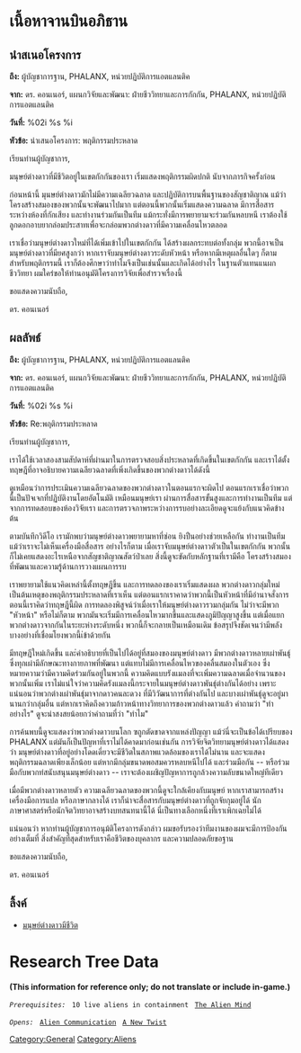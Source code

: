 # เนื้อหาจานบินอภิธาน

## นำสเนอโครงการ

**ถึง:** ผู้บัญชาการฐาน, PHALANX, หน่วยปฏิบัติการแอตแลนติค

**จาก:** ดร. คอนเนอร์, แผนกวิจัยและพัฒนา: ฝ่ายชีววิทยาและการกักกัน, PHALANX,
หน่วยปฏิบัติการแอตแลนติค

**วันที่:** %02i %s %i

**หัวข้อ:** นำเสนอโครงการ: พฤติกรรมประหลาด

เรียนท่านผู้บัญชาการ,

มนุษย์ต่างดาวที่มีชีวิตอยู่ในเขตกักกันของเรา เริ่มแสดงพฤติกรรมผิดปกติ นับจากภารกิจครั้งก่อน

ก่อนหน้านี้ มุนษย์ต่างดาวมักไม่มีความเฉลียวฉลาด และปฏิบัติการบนพื้นฐานของสัญชาติญาณ
แม้ว่าโครงสร้างสมองของพวกนั้นจะพัฒนาไปมาก แต่ตอนนี้พวกนั้นเริ่มแสดงความฉลาด
มีการสื่อสารระหว่างห้องที่กักเสียง และทำงานร่วมกันเป็นทีม
แม้กระทั่งมีการพยายามจะร่วมกันหลบหนี
เราต้องใช้ลูกดอกอาบยากล่อมประสาทเพื่อจะกล่อมพวกต่างดาวที่มีความเคลื่อนไหวตลอด

เราเชื่อว่ามนุษย์ต่างดาวใหม่ที่ได้เพิ่มเข้าไปในเขตกักกัน ได้สร้างผลกระทบต่อทั้งกลุ่ม
พวกนี้อาจเป็นมนุษย์ต่างดาวที่มียศสูงกว่า หากเราจับมนุษย์ต่างดาวระดับหัวหน้า
หรือหากมีเหตุผลอื่นใดๆ ก็ตามสำหรับพฤติกรรมนี้
เราก็ต้องศึกษาว่าทำไมจึงเป็นเช่นนั้นและเกิดได้อย่างไร ในฐานตัวแทนแนผกชีววิทยา
ผมใคร่ขอให้ท่านอนุมัติโครงการวิจัยเพื่อสำรวจเรื่องนี้

ขอแสดงความนับถือ,

ดร. คอนเนอร์

## ผลลัพธ์

**ถึง:** ผู้บัญชาการฐาน, PHALANX, หน่วยปฏิบัติการแอตแลนติค

**จาก:** ดร. คอนเนอร์, แผนกวิจัยและพัฒนา: ฝ่ายชีววิทยาและการกักกัน, PHALANX,
หน่วยปฏิบัติการแอตแลนติค

**วันที่:** %02i %s %i

**หัวข้อ:** Re:พฤติกรรมประหลาด

เรียนท่านผู้บัญชาการ,

เราได้ใช้เวลาสองสามสัปดาห์ที่ผ่านมาในการตรวจสอบสิ่งประหลาดที่เกิดขึ้นในเขตกักกัน
และเราได้ตั้งทฤษฎีที่อาจอธิบายความเฉลียวฉลาดที่เพิ่งเกิดขึ้นของพวกต่างดาวได้ดังนี้

ดูเหมือนว่าการประเมินความเฉลียวฉลาดของพวกต่างดาวในตอนแรกจะผิดไป
ตอนแรกเราเชื่อว่าพวกนี้เป็นปัจเจกที่ปฏิบัติงานโดยอัตโนมัติ เหมือนมนุษย์เรา
ผ่านการสื่อสารขั้นสูงและการทำงานเป็นทีม แต่จากการทดสอบของห้องวิจัยเรา
และการตรวจภาพระหว่างการรบอย่างละเอียดดูจะแย้งกับแนวคิดข้างต้น

ตามบันทึกวิดีโอ เรามักพบว่ามนุษย์ต่างดาวพยายามหาที่ซ่อน ยิงปืนอย่างช่วยเหลือกัน ทำงานเป็นทีม
แม้ว่าเราจะไม่เห็นเครื่องมือสื่อสาร อย่างไรก็ตาม เมื่อเราจับมนุษย์ต่างดาวตัวเป็นในเขตกักกัน
พวกนั้นก็ไม่เคยแสดงอะไรเหนือจากสัญชาติญาณสัตว์ป่าเลย สิ่งนี้ดูจะขัดกับหลักฐานที่เรามีคือ
โครงสร้างสมองที่พัฒนาและความรู้ด้านการวางแผนการรบ

เราพยายามใช้แนวคิดเหล่านี้ตั้งทฤษฎีขึ้น และการทดลองของเราเริ่มแสดงผล
พวกต่างดาวกลุ่มใหม่เป็นต้นเหตุของพฤติกรรมประหลาดที่เราเห็น
แต่ตอนแรกเราคาดว่าพวกนี้เป็นหัวหน้าที่มีอำนาจสั่งการ ตอนนี้เราคิดว่าทฤษฎีนี้ผิด
การทดลองพิสูจน์ว่าเมื่อเราให้มนุษย์ต่างดาวรวมกลุ่มกัน ไม่ว่าจะมีพวก "หัวหน้า" หรือไม่ก็ตาม
พวกมันจะเริ่มมีการเคลื่อนไหวมากขึ้นและแสดงภูมิปัญญาสูงขึ้น
แต่เมื่อแยกพวกต่างดาวจากกันในระยะห่างระดับหนึ่ง พวกนี้ก็จะกลายเป็นเหมือนเดิม
ข้อสรุปจึงชัดเจนว่ามีพลังบางอย่างที่เชื่อมโยงพวกนี้เ่ข้าด้วยกัน

มีทฤษฎีใหม่เกิดขึ้น และ่คำอธิบายที่เป็นไปได้อยู่ที่สมองของมนุษย์ต่างดาว
มีพวกต่างดาวหลายเผ่าพันธุ์ ซึ่งทุกเผ่ามีลักษณะทางกายภาพที่พัฒนา
แต่แทบไม่มีการเคลื่อนไหวของคลื่นสมองในตัวเอง ซึ่งหมายความว่ามีความคิดร่วมกันอยู่ในพวกนี้
ความคิดแบบรังแมลงที่จะเพิ่มความฉลาดเมื่อจำนวนของพวกนั้นเพิ่ม
เราไม่แน่ใจว่าความคิดรังแมลงนี้กระจายในมนุษย์ต่างดาวพันธุ์ต่างกันได้อย่าง
เพราะแน่นอนว่าพวกต่างเผ่าพันธุ์มาจากดาวคนละดวง ที่มีวิวัฒนาการที่ต่างกันไป
และบางเผ่าพันธุ์ดูจะอยู่มานานกว่ากลุ่มอื่น
แต่หากเราคิดถึงความก้าวหน้าทางวิทยาการของพวกต่างดาวแล้ว คำถามว่า "ทำอย่างไร"
ดูจะน่าสงสยน้อยกว่าคำถามที่ว่า "ทำไม"

การค้นพบนี้ดูจะแสดงว่าพวกต่างดาวบนโลก ฃถูกตัดขาดจากแหล่งปัญญา
แม้ว่นี่จะเป็นข้อได้เปรียบของ PHALANX แต่มันก็เป็นปัญหาที่เราไม่ได้คาดมาก่อนเช่นกัน
การวิจัยจิตวิทยามนุษย์ต่างดาวได้แสดงว่า
มนุษย์ต่างดาวที่อยู่อย่างโดดเดี่ยวจะมีชีวิตในสภาพแวดล้อมของเราได้ไม่นาน
และจะแสดงพฤติกรรมฉลาดเพียงเล็กน้อย แต่หากมีกลุ่มขนาดพอสมควรหลบหนีไปได้ และร่วมมือกัน
-- หรือร่วมมือกับพวกท่สนับสนุนมนุษย์ต่างดาว --
เราจะต้องเผชิญปัญหาการถูกล้วงความลับขนาดใหญ่ทีเดียว

เมื่อมีพวกต่างดาวหลายตัว ความเฉลียวฉลาดของพวกนี้ดูจะใกล้เคียงกับมนุษย์
หากเราสามารถสร้างเครื่องมือการแปล หรือภาษากลางได้
เราก็น่าจะสื่อสารกับมนุษย์ต่างดาวที่ถูกจัยกุมอยู่ได้
นักภาษาศาสตร์หรือนักจิตวิทยาอาจสร้างบทสนทนานี้ได้ นี่เป็นทางเลือกหนึ่งที่เราเพิกเฉยไม่ได้

แน่นอนว่า หากท่านผู้บัญชาการอนุม้ติโครงการดังกล่าว
ผมขอรับรองว่าทีมงานของผมจะมีการป้องกันอย่างเต็มที่ สิ่งสำคัญที่สุดสำหรับเราคือชีวิตของบุคลากร
และความปลอดภัยขอฐาน

ขอแสดงความนับถือ,

ดร. คอนเนอร์

## ลิ้งค์

- [มนุษย์ต่างดาวมีชีวิต](มุนษย์ต่างดาว/มุนษย์่างดาวมีชีวิต "wikilink")

# Research Tree Data

**(This information for reference only; do not translate or include
in-game.)**

*`Prerequisites:`*
` 10 live aliens in containment`
` `[`The Alien Mind`](Aliens/The_Alien_Mind "wikilink")

*`Opens:`*
` `[`Alien Communication`](Aliens/Alien_Communication "wikilink")
` `[`A New Twist`](Storyline/A_New_Twist "wikilink")

[Category:General](Category:General "wikilink")
[Category:Aliens](Category:Aliens "wikilink")